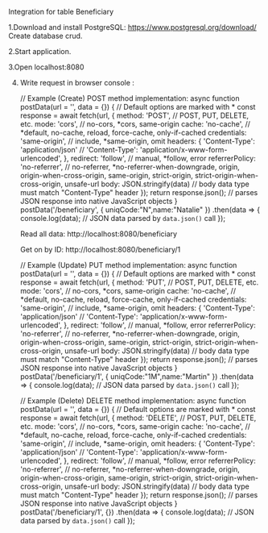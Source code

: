 Integration for table Beneficiary

1.Download and install PostgreSQL:
https://www.postgresql.org/download/
Create database crud.

2.Start application.

3.Open localhost:8080

4. Write request in browser console :

    // Example (Create) POST method implementation:
    async function postData(url = '', data = {}) {
      // Default options are marked with *
      const response = await fetch(url, {
        method: 'POST', // POST, PUT, DELETE, etc.
        mode: 'cors', // no-cors, *cors, same-origin
        cache: 'no-cache', // *default, no-cache, reload, force-cache, only-if-cached
        credentials: 'same-origin', // include, *same-origin, omit
        headers: {
          'Content-Type': 'application/json'
          // 'Content-Type': 'application/x-www-form-urlencoded',
        },
        redirect: 'follow', // manual, *follow, error
        referrerPolicy: 'no-referrer', // no-referrer, *no-referrer-when-downgrade, origin, origin-when-cross-origin, same-origin, strict-origin, strict-origin-when-cross-origin, unsafe-url
        body: JSON.stringify(data) // body data type must match "Content-Type" header
      });
      return response.json(); // parses JSON response into native JavaScript objects
    }    
    postData('/beneficiary', { uniqCode:"N",name:"Natalie" })
      .then(data => {
        console.log(data); // JSON data parsed by `data.json()` call
      });
      
      Read all data:
      http://localhost:8080/beneficiary
      
      Get on by ID:
      http://localhost:8080/beneficiary/1
      
      // Example (Update) PUT method implementation:
          async function postData(url = '', data = {}) {
            // Default options are marked with *
            const response = await fetch(url, {
              method: 'PUT', // POST, PUT, DELETE, etc.
              mode: 'cors', // no-cors, *cors, same-origin
              cache: 'no-cache', // *default, no-cache, reload, force-cache, only-if-cached
              credentials: 'same-origin', // include, *same-origin, omit
              headers: {
                'Content-Type': 'application/json'
                // 'Content-Type': 'application/x-www-form-urlencoded',
              },
              redirect: 'follow', // manual, *follow, error
              referrerPolicy: 'no-referrer', // no-referrer, *no-referrer-when-downgrade, origin, origin-when-cross-origin, same-origin, strict-origin, strict-origin-when-cross-origin, unsafe-url
              body: JSON.stringify(data) // body data type must match "Content-Type" header
            });
            return response.json(); // parses JSON response into native JavaScript objects
          }          
          postData('/beneficiary/1', { uniqCode:"1M",name:"Martin" })
            .then(data => {
              console.log(data); // JSON data parsed by `data.json()` call
            });
          
      // Example (Delete) DELETE method implementation:
                async function postData(url = '', data = {}) {
                  // Default options are marked with *
                  const response = await fetch(url, {
                    method: 'DELETE', // POST, PUT, DELETE, etc.
                    mode: 'cors', // no-cors, *cors, same-origin
                    cache: 'no-cache', // *default, no-cache, reload, force-cache, only-if-cached
                    credentials: 'same-origin', // include, *same-origin, omit
                    headers: {
                      'Content-Type': 'application/json'
                      // 'Content-Type': 'application/x-www-form-urlencoded',
                    },
                    redirect: 'follow', // manual, *follow, error
                    referrerPolicy: 'no-referrer', // no-referrer, *no-referrer-when-downgrade, origin, origin-when-cross-origin, same-origin, strict-origin, strict-origin-when-cross-origin, unsafe-url
                    body: JSON.stringify(data) // body data type must match "Content-Type" header
                  });
                  return response.json(); // parses JSON response into native JavaScript objects
                }                
                postData('/beneficiary/1', {})
                  .then(data => {
                    console.log(data); // JSON data parsed by `data.json()` call
                  });    
            
      

